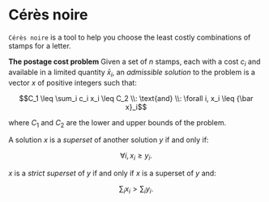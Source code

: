 # Cérès noire

`Cérès noire` is a tool to help you choose the least costly
combinations of stamps for a letter.

**The postage cost problem** Given a set of $n$ stamps, each with a
cost $c_i$ and available in a limited quantity ${\bar x}_i$, an
*admissible solution* to the problem is a vector $x$ of positive
integers such that:

$$C_1 \leq \sum_i c_i x_i \leq C_2 \\: \text{and} \\: \forall i, x_i \leq {\bar x}_i$$

where $C_1$ and $C_2$ are the lower and upper bounds of the problem.

A solution $x$ is a *superset* of another solution $y$ if and only if:

$$\forall i, x_i \geq y_i.$$

$x$ is a *strict superset* of $y$ if and only if $x$ is a superset of
$y$ and:

$$\sum_i x_i > \sum_i y_i.$$
